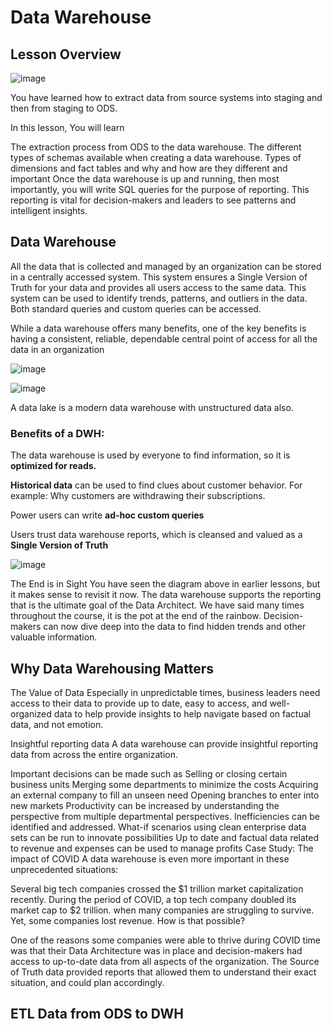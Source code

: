 # Data Warehouse

## Lesson Overview

![image](https://user-images.githubusercontent.com/68102477/121469653-37359000-ca00-11eb-8f1d-19a02cb07445.png)


You have learned how to extract data from source systems into staging and then from staging to ODS.

In this lesson, You will learn

The extraction process from ODS to the data warehouse.
The different types of schemas available when creating a data warehouse.
Types of dimensions and fact tables and why and how are they different and important
Once the data warehouse is up and running, then most importantly, you will write SQL queries for the purpose of reporting. This reporting is vital for decision-makers and leaders to see patterns and intelligent insights.

## Data Warehouse

All the data that is collected and managed by an organization can be stored in a centrally accessed system. This system ensures a Single Version of Truth for your data and provides all users access to the same data. This system can be used to identify trends, patterns, and outliers in the data. Both standard queries and custom queries can be accessed.

While a data warehouse offers many benefits, one of the key benefits is having a consistent, reliable, dependable central point of access for all the data in an organization

![image](https://user-images.githubusercontent.com/68102477/121470101-06a22600-ca01-11eb-8e03-edc9c9395784.png)

![image](https://user-images.githubusercontent.com/68102477/121471335-d78cb400-ca02-11eb-996b-1f6b57759225.png)

A data lake is a modern data warehouse with unstructured data also.

### Benefits of a DWH:

The data warehouse is used by everyone to find information, so it is **optimized for reads.**

**Historical data** can be used to find clues about customer behavior. For example: Why customers are withdrawing their subscriptions.

Power users can write **ad-hoc custom queries**

Users trust data warehouse reports, which is cleansed and valued as a **Single Version of Truth**

![image](https://user-images.githubusercontent.com/68102477/121469810-8085df80-ca00-11eb-9c97-7d03fa9757e5.png)


The End is in Sight
You have seen the diagram above in earlier lessons, but it makes sense to revisit it now. The data warehouse supports the reporting that is the ultimate goal of the Data Architect. We have said many times throughout the course, it is the pot at the end of the rainbow. Decision-makers can now dive deep into the data to find hidden trends and other valuable information.


## Why Data Warehousing Matters


The Value of Data
Especially in unpredictable times, business leaders need access to their data to provide up to date, easy to access, and well-organized data to help provide insights to help navigate based on factual data, and not emotion.

Insightful reporting data
A data warehouse can provide insightful reporting data from across the entire organization.

Important decisions can be made such as
Selling or closing certain business units
Merging some departments to minimize the costs
Acquiring an external company to fill an unseen need
Opening branches to enter into new markets
Productivity can be increased
by understanding the perspective from multiple departmental perspectives. Inefficiencies can be identified and addressed.
What-if scenarios using clean enterprise data sets can be run to innovate possibilities
Up to date and factual data related to revenue and expenses can be used to manage profits
Case Study: The impact of COVID
A data warehouse is even more important in these unprecedented situations:

Several big tech companies crossed the $1 trillion market capitalization recently.
During the period of COVID, a top tech company doubled its market cap to $2 trillion. when many companies are struggling to survive.
Yet, some companies lost revenue. How is that possible?

One of the reasons some companies were able to thrive during COVID time was that their Data Architecture was in place and decision-makers had access to up-to-date data from all aspects of the organization. The Source of Truth data provided reports that allowed them to understand their exact situation, and could plan accordingly.

## ETL Data from ODS to DWH


